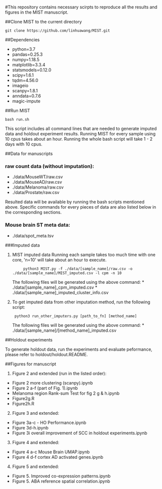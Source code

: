 #This repository contains necessary scirpts to reproduce all the results and figures in the MIST manuscript.

##Clone MIST to the current directory

	git clone https://github.com/linhuawang/MIST.git

##Dependencies
  * python=3.7
  * pandas=0.25.3
  * numpy=1.18.5
  * matplotlib=3.3.4
  * statsmodels=0.12.0
  * scipy=1.6.1
  * tqdm=4.56.0
  * imageio
  * scanpy=1.8.1
  *	anndata=0.7.6
  * magic-impute

##Run MIST

	bash run.sh

This script includes all command lines that are needed to generate imputed data and holdout experiment results. Running MIST for every sample using 10 cpus takes about an hour. Running the whole bash script will take 1 - 2 days with 10 cpus.

##Data for manuscripts
	
### raw count data (without imputation): 
* ./data/MouseWT/raw.csv
* ./data/MouseAD/raw.csv
* ./data/Melanoma/raw.csv
* ./data/Prostate/raw.csv

Resulted data will be available by running the bash scripts mentioned above. Specific commands for every pieces of data are also listed below in the corresponding sections.

### Mouse brain ST meta data: 
* ./data/spot_meta.tsv

###Imputed data

1. MIST imputed data
	Running each sample takes too much time with one core, 'n=10' will take about an hour to execute. 

			python3 MIST.py -f ./data/[sample_name]/raw.csv -o ./data/[sample_name]/MIST_imputed.csv -l cpm -n 10
	The following files will be generated using the above command:
		* ./data/[sample_name]_cpm_imputed.csv
		* ./data/[sample_name]_imputed_cluster_info.csv

2. To get imputed data from other imputation method, run the following script:

		python3 run_other_imputers.py [path_to_fn] [method_name]
	The following files will be generated using the above command:
		* ./data/[sample_name]/[method_name]_imputed.csv


##Holdout experiments

To generate holdout data, run the experiments and evaluate peformance, please refer to holdout/holdout.README.

##Figures for manuscript

1. Figure 2 and extended (run in the listed order):
* Figure 2 more clustering (scanpy).ipynb
* Figure 2 a-f (part of Fig. 1).ipynb
* Melanoma region Rank-sum Test for fig 2 g & h.ipynb
* Figure2g.R
* Figure2h.R

2. Figure 3 and extended:
* Figure 3a-c - HO Performance.ipynb
* Figure 3d-h.ipynb
* Figure 3i overall improvement of SCC in holdout experiments.ipynb

3. Figure 4 and extended:
* Figure 4 a-c Mouse Brain UMAP.ipynb
* Figure 4 d-f cortex AD activated genes.ipynb

4. Figure 5 and extended:
* Figure 5. Improved co-expression patterns.ipynb
* Figure 5. ABA reference spatial correlation.ipynb
